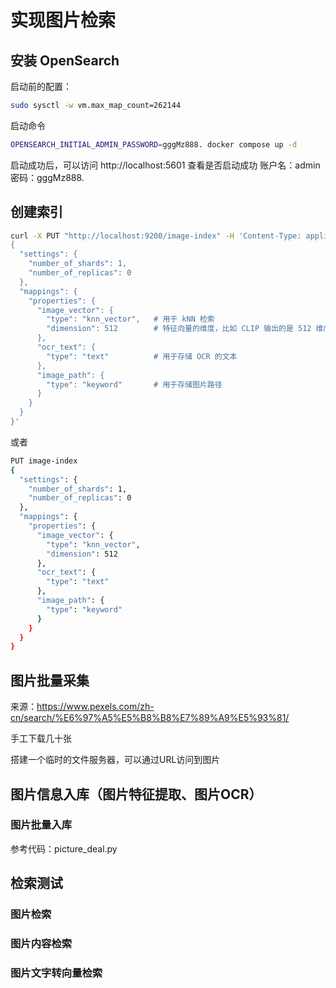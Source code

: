 
# 实现图片检索

## 安装 OpenSearch

启动前的配置：
```bash
sudo sysctl -w vm.max_map_count=262144
```

启动命令
```bash
OPENSEARCH_INITIAL_ADMIN_PASSWORD=gggMz888. docker compose up -d
```
启动成功后，可以访问 http://localhost:5601 查看是否启动成功
账户名：admin
密码：gggMz888.

## 创建索引

```bash
curl -X PUT "http://localhost:9200/image-index" -H 'Content-Type: application/json' -d'
{
  "settings": {
    "number_of_shards": 1,
    "number_of_replicas": 0
  },
  "mappings": {
    "properties": {
      "image_vector": {
        "type": "knn_vector",   # 用于 kNN 检索
        "dimension": 512        # 特征向量的维度，比如 CLIP 输出的是 512 维向量
      },
      "ocr_text": {
        "type": "text"          # 用于存储 OCR 的文本
      },
      "image_path": {
        "type": "keyword"       # 用于存储图片路径
      }
    }
  }
}'
```
或者
```bash
PUT image-index
{
  "settings": {
    "number_of_shards": 1,
    "number_of_replicas": 0
  },
  "mappings": {
    "properties": {
      "image_vector": {
        "type": "knn_vector", 
        "dimension": 512       
      },
      "ocr_text": {
        "type": "text"         
      },
      "image_path": {
        "type": "keyword"      
      }
    }
  }
}
```
## 图片批量采集
来源：https://www.pexels.com/zh-cn/search/%E6%97%A5%E5%B8%B8%E7%89%A9%E5%93%81/

手工下载几十张

搭建一个临时的文件服务器，可以通过URL访问到图片

## 图片信息入库（图片特征提取、图片OCR）

### 图片批量入库
参考代码：picture_deal.py

## 检索测试
### 图片检索

### 图片内容检索

### 图片文字转向量检索


